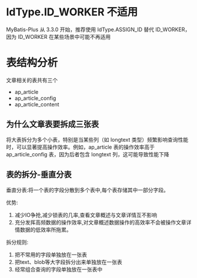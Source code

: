 #  IdType.ID_WORKER 不适用

MyBatis-Plus 从 3.3.0 开始，推荐使用 IdType.ASSIGN_ID 替代 ID_WORKER，因为 ID_WORKER 在某些场景中可能不再适用

# 表结构分析

文章相关的表共有三个
- ap_article
- ap_article_config
- ap_article_content

## 为什么文章表要拆成三张表

将大表拆分为多个小表，特别是当某些列（如 longtext 类型）频繁影响查询性能时，可以显著提高操作效率。例如，ap_article 表的操作效率高于 ap_article_config 表，因为后者包含 longtext 列，这可能导致性能下降

## 表的拆分-垂直分表

垂直分表:将一个表的字段分散到多个表中,每个表存储其中一部分字段。

优势:
1. 减少IO争抢,减少锁表的几率,查看文章概述与文章详情互不影响
2. 充分发挥高频数据的操作效率,对文章概述数据操作的高效率不会被操作文章详情数据的低效率所拖累。

拆分规则:
1. 把不常用的字段单独放在一张表
2. 把text、blob等大字段拆分出来单独放在一张表
3. 经常组合查询的字段单独放在一张表中
